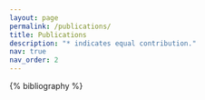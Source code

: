 ```yaml
---
layout: page
permalink: /publications/
title: Publications
description: "* indicates equal contribution."
nav: true
nav_order: 2
---
```


<!-- _pages/publications.md -->
<div class="publications">

{% bibliography %}

</div>
